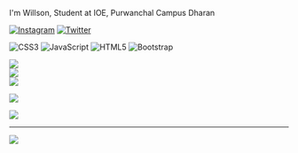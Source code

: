 I'm Willson,
Student at IOE, Purwanchal Campus Dharan



[![Instagram](https://img.shields.io/badge/Instagram-%23E4405F.svg?logo=Instagram&logoColor=white)](https://instagram.com/willson_ghimire) [![Twitter](https://img.shields.io/badge/Twitter-%231DA1F2.svg?logo=Twitter&logoColor=white)](https://twitter.com/willsonghimire) 


![CSS3](https://img.shields.io/badge/css3-%231572B6.svg?style=for-the-badge&logo=css3&logoColor=white) ![JavaScript](https://img.shields.io/badge/javascript-%23323330.svg?style=for-the-badge&logo=javascript&logoColor=%23F7DF1E) ![HTML5](https://img.shields.io/badge/html5-%23E34F26.svg?style=for-the-badge&logo=html5&logoColor=white) ![Bootstrap](https://img.shields.io/badge/bootstrap-%23563D7C.svg?style=for-the-badge&logo=bootstrap&logoColor=white)

![](https://github-readme-stats.vercel.app/api?username=willson733&theme=midnight-purple&hide_border=false&include_all_commits=true&count_private=true)<br/>
![](https://github-readme-streak-stats.herokuapp.com/?user=willson733&theme=midnight-purple&hide_border=false)<br/>
![](https://github-readme-stats.vercel.app/api/top-langs/?username=willson733&theme=midnight-purple&hide_border=false&include_all_commits=true&count_private=true&layout=compact)


![](https://github-profile-trophy.vercel.app/?username=willson733&theme=discord&no-frame=true&no-bg=false&margin-w=4)


![](https://quotes-github-readme.vercel.app/api?type=vetical&theme=merko)

---
[![](https://visitcount.itsvg.in/api?id=willson733&icon=0&color=8)](https://visitcount.itsvg.in)

<!-- Proudly created with GPRM ( https://gprm.itsvg.in ) -->
